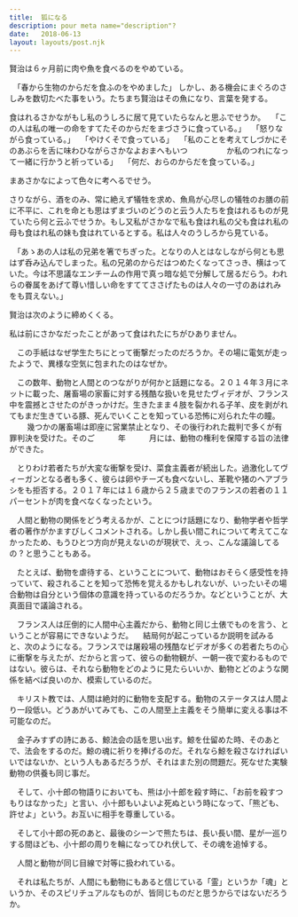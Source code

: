 ```yaml
---
title:  狐になる
description: pour meta name="description"?
date:   2018-06-13
layout: layouts/post.njk
---
```

賢治は６ヶ月前に肉や魚を食べるのをやめている。
<!--plus-->
　「春から生物のからだを食ふのをやめました」
しかし、ある機会にまぐろのさしみを数切たべた事をいう。たちまち賢治はその魚になり、言葉を発する。

食はれるさかながもし私のうしろに居て見ていたらなんと思ふでせうか。
　「この人は私の唯一の命をすてたそのからだをまづさうに食っている。」
　「怒りながら食っている。」
　「やけくそで食っている」
　「私のことを考えてしづかにそのあぶらを舌に味わひながらさかなよおまへもいつ　　　　　か私のつれになって一緒に行かうと祈っている」
　「何だ、おらのからだを食っている。」

まあさかなによって色々に考へるでせう。

さりながら、酒をのみ、常に絶えず犠牲を求め、魚鳥が心尽しの犠牲のお膳の前に不平に、これを命とも思はずまづいのどうのと云う人たちを食はれるものが見ていたら何と云ふでせうか。もし又私がさかなで私も食はれ私の父も食はれ私の母も食はれ私の妹も食はれているとする。私は人々のうしろから見ている。

　「あゝあの人は私の兄弟を箸でちぎった。となりの人とはなしながら何とも思はず呑み込んでしまった。私の兄弟のからだはつめたくなってさっき、横はっていた。今は不思議なエンチームの作用で真っ暗な処で分解して居るだらう。われらの眷属をあげて尊い惜しい命をすててささげたものは人々の一寸のあはれみをも買えない。」

賢治は次のように締めくくる。

私は前にさかなだったことがあって食はれたにちがひありません。

　この手紙はなぜ学生たちにとって衝撃だったのだろうか。その場に電気が走ったようで、異様な空気に包まれたのはなぜか。

　この数年、動物と人間とのつながりが何かと話題になる。２０１４年３月にネットに載った、屠畜場の家畜に対する残酷な扱いを見せたヴィデオが、フランス中を震撼とさせたのがきっかけだ。生きたまま４肢を裂かれる子羊、皮を剥がれてもまだ生きている豚、死んでいくことを知っている恐怖に刈られた牛の瞳。
　
　幾つかの屠畜場は即座に営業禁止となり、その後行われた裁判で多くが有罪判決を受けた。そのご　　　年　　　月には、動物の権利を保障する旨の法律ができた。

　とりわけ若者たちが大変な衝撃を受け、菜食主義者が続出した。過激化してヴィーガンとなる者も多く、彼らは卵やチーズも食べないし、革靴や猪のヘアブラシをも拒否する。２０１７年には１６歳から２５歳までのフランスの若者の１１パーセントが肉を食べなくなったという。

　人間と動物の関係をどう考えるかが、ことにつけ話題になり、動物学者や哲学者の著作がかますびしくコメントされる。しかし長い間これについて考えてこなかったため、もうひとつ方向が見えないのが現状で、えっ、こんな議論してるの ? と思うこともある。

　たとえば、動物を虐待する、ということについて、動物はおそらく感受性を持っていて、殺されることを知って恐怖を覚えるかもしれないが、いったいその場合動物は自分という個体の意識を持っているのだろうか。などということが、大真面目で議論される。

　フランス人は圧倒的に人間中心主義だから、動物と同じ土俵でものを言う、ということが容易にできないようだ。
　結局何が起こっているか説明を試みると、次のようになる。フランスでは屠殺場の残酷なビデオが多くの若者たちの心に衝撃を与えたが、だからと言って、彼らの動物観が、一朝一夜で変わるものではない。彼らは、それなら動物をどのように見たらいいか、動物とどのような関係を結べば良いのか、模索しているのだ。

　キリスト教では、人間は絶対的に動物を支配する。動物のステータスは人間より一段低い。どうあがいてみても、この人間至上主義をそう簡単に変える事は不可能なのだ。

　金子みすずの詩にある、鯨法会の話を思い出す。鯨を仕留めた時、そのあとで、法会をするのだ。鯨の魂に祈りを捧げるのだ。それなら鯨を殺さなければいいではないか、という人もあるだろうが、それはまた別の問題だ。死なせた実験動物の供養も同じ事だ。

　そして、小十郎の物語りにおいても、熊は小十郎を殺す時に、「お前を殺すつもりはなかった」と言い、小十郎もいよいよ死ぬという時になって、「熊ども、許せよ」という。お互いに相手を尊重している。

　そして小十郎の死のあと、最後のシーンで熊たちは、長い長い間、星が一巡りする間ほども、小十郎の周りを輪になってひれ伏して、その魂を追悼する。

　人間と動物が同じ目線で対等に扱われている。

　それは私たちが、人間にも動物にもあると信じている「霊」というか「魂」というか、そのスピリチュアルなものが、皆同じものだと思うからではないだろうか。

